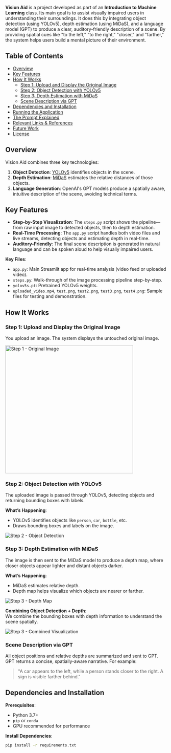 **Vision Aid** is a project developed as part of an **Introduction to Machine Learning** class. Its main goal is to assist visually impaired users in understanding their surroundings. It does this by integrating object detection (using YOLOv5), depth estimation (using MiDaS), and a language model (GPT) to produce a clear, auditory-friendly description of a scene. By providing spatial cues like "to the left," "to the right," "closer," and "farther," the system helps users build a mental picture of their environment.

## Table of Contents
- [Overview](#overview)
- [Key Features](#key-features)
- [How It Works](#how-it-works)
  - [Step 1: Upload and Display the Original Image](#step-1-upload-and-display-the-original-image)
  - [Step 2: Object Detection with YOLOv5](#step-2-object-detection-with-yolov5)
  - [Step 3: Depth Estimation with MiDaS](#step-3-depth-estimation-with-midas)
  - [Scene Description via GPT](#scene-description-via-gpt)
- [Dependencies and Installation](#dependencies-and-installation)
- [Running the Application](#running-the-application)
- [The Prompt Explained](#the-prompt-explained)
- [Relevant Links & References](#relevant-links--references)
- [Future Work](#future-work)
- [License](#license)

## Overview

Vision Aid combines three key technologies:
1. **Object Detection**: [YOLOv5](https://github.com/ultralytics/yolov5) identifies objects in the scene.
2. **Depth Estimation**: [MiDaS](https://github.com/intel-isl/MiDaS) estimates the relative distances of those objects.
3. **Language Generation**: OpenAI's GPT models produce a spatially aware, intuitive description of the scene, avoiding technical terms.

## Key Features

- **Step-by-Step Visualization**: The `steps.py` script shows the pipeline—from raw input image to detected objects, then to depth estimation.
- **Real-Time Processing**: The `app.py` script handles both video files and live streams, detecting objects and estimating depth in real-time.
- **Auditory-Friendly**: The final scene description is generated in natural language and can be spoken aloud to help visually impaired users.


**Key Files**:
- `app.py`: Main Streamlit app for real-time analysis (video feed or uploaded video).
- `steps.py`: Walk-through of the image processing pipeline step-by-step.
- `yolov5s.pt`: Pretrained YOLOv5 weights.
- `uploaded_video.mp4`, `test.png`, `test2.png`, `test3.png`, `test4.png`: Sample files for testing and demonstration.

## How It Works

### Step 1: Upload and Display the Original Image

You upload an image. The system displays the untouched original image.

<!-- ![Step 1 - Original Image](images/step1.jpeg) -->
<img src="images/step1.jpeg" alt="Step 1 - Original Image" width="400" />


### Step 2: Object Detection with YOLOv5

The uploaded image is passed through YOLOv5, detecting objects and returning bounding boxes with labels.

**What’s Happening**:
- YOLOv5 identifies objects like `person`, `car`, `bottle`, etc.
- Draws bounding boxes and labels on the image.

![Step 2 - Object Detection](images/step2.jpeg)

### Step 3: Depth Estimation with MiDaS

The image is then sent to the MiDaS model to produce a depth map, where closer objects appear lighter and distant objects darker.

**What’s Happening**:
- MiDaS estimates relative depth.
- Depth map helps visualize which objects are nearer or farther.

![Step 3 - Depth Map](images/step3.jpeg)

**Combining Object Detection + Depth**:  
We combine the bounding boxes with depth information to understand the scene spatially.
  
![Step 3 - Combined Visualization](images/combined-image.jpeg)

### Scene Description via GPT

All object positions and relative depths are summarized and sent to GPT. GPT returns a concise, spatially-aware narrative. For example:

> "A car appears to the left, while a person stands closer to the right. A sign is visible farther behind."

## Dependencies and Installation

**Prerequisites**:
- Python 3.7+
- `pip` or `conda`
- GPU recommended for performance

**Install Dependencies**:
```bash
pip install -r requirements.txt
